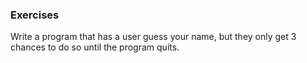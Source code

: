 ### Exercises

Write a program that has a user guess your name, but they only get 3
chances to do so until the program quits.

